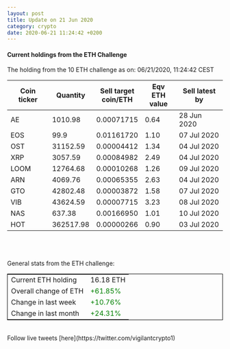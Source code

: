 ```yaml
---
layout: post
title: Update on 21 Jun 2020
category: crypto
date: 2020-06-21 11:24:42 +0200
---
```

<!-- Global site tag (gtag.js) - Google Analytics -->
<script async src="https://www.googletagmanager.com/gtag/js?id=UA-103831149-5"></script>
<script>
  window.dataLayer = window.dataLayer || [];
  function gtag(){dataLayer.push(arguments);}
  gtag('js', new Date());

  gtag('config', 'UA-103831149-5');
</script>


#### Current holdings from the ETH Challenge

The holding from the 10 ETH challenge as on: 06/21/2020, 11:24:42 CEST

|Coin ticker|Quantity|Sell target<br>coin/ETH|Eqv ETH<br>value|Sell latest by|
|-----------|--------|-----------|-----------|--------------|
AE|1010.98|  0.00071715|0.64|28 Jun 2020|
EOS|99.9|  0.01161720|1.10|07 Jul 2020|
OST|31152.59|  0.00004412|1.34|04 Jul 2020|
XRP|3057.59|  0.00084982|2.49|04 Jul 2020|
LOOM|12764.68|  0.00010268|1.26|09 Jul 2020|
ARN|4069.76|  0.00065355|2.63|04 Jul 2020|
GTO|42802.48|  0.00003872|1.58|07 Jul 2020|
VIB|43624.59|  0.00007715|3.23|08 Jul 2020|
NAS|637.38|  0.00166950|1.01|10 Jul 2020|
HOT|362517.98|  0.00000266|0.90|03 Jul 2020|

<br>
<br>
<br>
General stats from the ETH challenge:

<table style="border:1px solid black;margin-left:auto;margin-right:auto;">
	<tbody>
	<tr>
		<td>Current ETH holding</td>
		<td>     16.18 ETH</td>
	</tr>
	<tr>
		<td>Overall change of ETH</td>
		<td><font color="green">+61.85%</font></td>
	</tr>
	<tr>
		<td>Change in last week</td>
		<td><font color="green">+10.76%</font></td>
	</tr>
	<tr>
		<td>Change in last month</td>
		<td><font color="green">+24.31%</font></td>
	</tr>
	</tbody>
</table>

<br>
Follow live tweets [here](https://twitter.com/vigilantcrypto1)
<br>
<br>